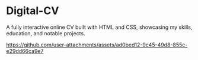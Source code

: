 # Digital-CV
A fully interactive online CV built with HTML and CSS, showcasing my skills, education, and notable projects.


https://github.com/user-attachments/assets/ad0bed12-9c45-49d8-855c-e29dd66ca9e7

